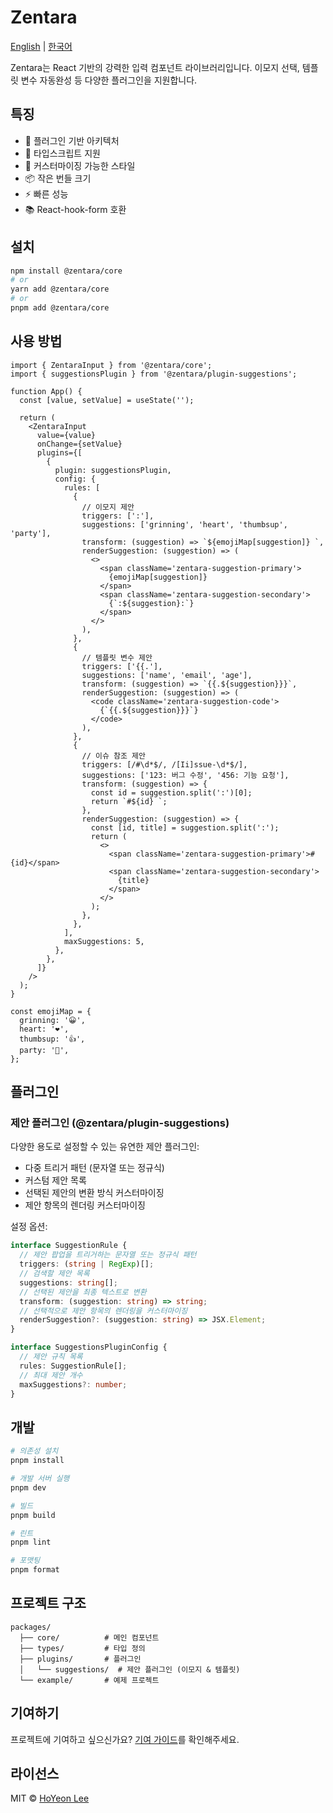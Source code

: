 # Zentara

[English](README.md) | [한국어](README.ko.md)

Zentara는 React 기반의 강력한 입력 컴포넌트 라이브러리입니다. 이모지 선택, 템플릿 변수 자동완성 등 다양한 플러그인을 지원합니다.

## 특징

- 🔌 플러그인 기반 아키텍처
- 🎯 타입스크립트 지원
- 🎨 커스터마이징 가능한 스타일
- 📦 작은 번들 크기
- ⚡ 빠른 성능
- 📚 React-hook-form 호환

## 설치

```bash
npm install @zentara/core
# or
yarn add @zentara/core
# or
pnpm add @zentara/core
```

## 사용 방법

```tsx
import { ZentaraInput } from '@zentara/core';
import { suggestionsPlugin } from '@zentara/plugin-suggestions';

function App() {
  const [value, setValue] = useState('');

  return (
    <ZentaraInput
      value={value}
      onChange={setValue}
      plugins={[
        {
          plugin: suggestionsPlugin,
          config: {
            rules: [
              {
                // 이모지 제안
                triggers: [':'],
                suggestions: ['grinning', 'heart', 'thumbsup', 'party'],
                transform: (suggestion) => `${emojiMap[suggestion]} `,
                renderSuggestion: (suggestion) => (
                  <>
                    <span className='zentara-suggestion-primary'>
                      {emojiMap[suggestion]}
                    </span>
                    <span className='zentara-suggestion-secondary'>
                      {`:${suggestion}:`}
                    </span>
                  </>
                ),
              },
              {
                // 템플릿 변수 제안
                triggers: ['{{.'],
                suggestions: ['name', 'email', 'age'],
                transform: (suggestion) => `{{.${suggestion}}}`,
                renderSuggestion: (suggestion) => (
                  <code className='zentara-suggestion-code'>
                    {`{{.${suggestion}}}`}
                  </code>
                ),
              },
              {
                // 이슈 참조 제안
                triggers: [/#\d*$/, /[Ii]ssue-\d*$/],
                suggestions: ['123: 버그 수정', '456: 기능 요청'],
                transform: (suggestion) => {
                  const id = suggestion.split(':')[0];
                  return `#${id} `;
                },
                renderSuggestion: (suggestion) => {
                  const [id, title] = suggestion.split(':');
                  return (
                    <>
                      <span className='zentara-suggestion-primary'>#{id}</span>
                      <span className='zentara-suggestion-secondary'>
                        {title}
                      </span>
                    </>
                  );
                },
              },
            ],
            maxSuggestions: 5,
          },
        },
      ]}
    />
  );
}

const emojiMap = {
  grinning: '😀',
  heart: '❤️',
  thumbsup: '👍',
  party: '🎉',
};
```

## 플러그인

### 제안 플러그인 (@zentara/plugin-suggestions)

다양한 용도로 설정할 수 있는 유연한 제안 플러그인:

- 다중 트리거 패턴 (문자열 또는 정규식)
- 커스텀 제안 목록
- 선택된 제안의 변환 방식 커스터마이징
- 제안 항목의 렌더링 커스터마이징

설정 옵션:

```ts
interface SuggestionRule {
  // 제안 팝업을 트리거하는 문자열 또는 정규식 패턴
  triggers: (string | RegExp)[];
  // 검색할 제안 목록
  suggestions: string[];
  // 선택된 제안을 최종 텍스트로 변환
  transform: (suggestion: string) => string;
  // 선택적으로 제안 항목의 렌더링을 커스터마이징
  renderSuggestion?: (suggestion: string) => JSX.Element;
}

interface SuggestionsPluginConfig {
  // 제안 규칙 목록
  rules: SuggestionRule[];
  // 최대 제안 개수
  maxSuggestions?: number;
}
```

## 개발

```bash
# 의존성 설치
pnpm install

# 개발 서버 실행
pnpm dev

# 빌드
pnpm build

# 린트
pnpm lint

# 포맷팅
pnpm format
```

## 프로젝트 구조

```
packages/
  ├── core/          # 메인 컴포넌트
  ├── types/         # 타입 정의
  ├── plugins/       # 플러그인
  │   └── suggestions/  # 제안 플러그인 (이모지 & 템플릿)
  └── example/       # 예제 프로젝트
```

## 기여하기

프로젝트에 기여하고 싶으신가요? [기여 가이드](CONTRIBUTING.ko.md)를 확인해주세요.

## 라이선스

MIT © [HoYeon Lee](https://github.com/ho991217)
